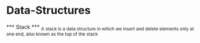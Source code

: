 # Data-Structures
*** Stack ***
<sub> A stack is a data structure in which we insert and delete elements only at one end, also known as the top of the stack </sub>
